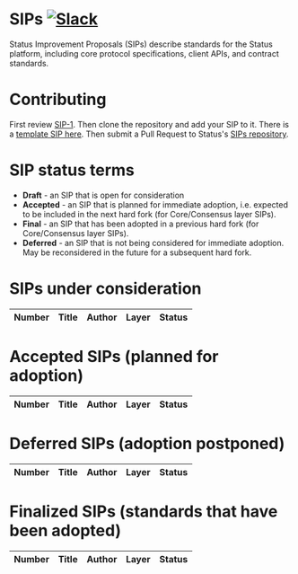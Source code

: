 # SIPs [![Slack](https://slack.status.im/badge.svg)](https://slack.status.im)
Status Improvement Proposals (SIPs) describe standards for the Status platform, including core protocol specifications, client APIs, and contract standards.

# Contributing
First review [SIP-1](SIPS/eip-1.md). Then clone the repository and add your SIP to it. There is a [template SIP here](eip-X.md). Then submit a Pull Request to Status's [SIPs repository](https://github.com/status-im/SIPs).

# SIP status terms
* **Draft** - an SIP that is open for consideration
* **Accepted** - an SIP that is planned for immediate adoption, i.e. expected to be included in the next hard fork (for Core/Consensus layer SIPs).
* **Final** - an SIP that has been adopted in a previous hard fork (for Core/Consensus layer SIPs).
* **Deferred** - an SIP that is not being considered for immediate adoption. May be reconsidered in the future for a subsequent hard fork.

# SIPs under consideration
| Number                                                  |Title                                                                                | Author                | Layer       | Status    |
| ------------------------------------------------------  | ----------------------------------------------------------------------------------- | --------------------  | ------------| ----------|



# Accepted SIPs (planned for adoption)
| Number                                                  |Title                                                                                | Author                | Layer       | Status    |
| ------------------------------------------------------- | ----------------------------------------------------------------------------------- | --------------------  | ------------| ----------|


# Deferred SIPs (adoption postponed)
| Number                                                  |Title                                                                                | Author                | Layer       | Status    |
| ------------------------------------------------------- | ----------------------------------------------------------------------------------- | --------------------  | ------------| ----------|


# Finalized SIPs (standards that have been adopted)
| Number                                                  |Title                                                        | Author          | Layer       | Status  |
| ------------------------------------------------------- | ----------------------------------------------------------- | ----------------| ------------| --------|

